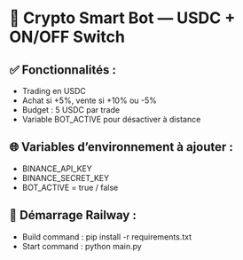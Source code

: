 # 🤖 Crypto Smart Bot — USDC + ON/OFF Switch

## ✅ Fonctionnalités :
- Trading en USDC
- Achat si +5%, vente si +10% ou -5%
- Budget : 5 USDC par trade
- Variable BOT_ACTIVE pour désactiver à distance

## 🌐 Variables d’environnement à ajouter :
- BINANCE_API_KEY
- BINANCE_SECRET_KEY
- BOT_ACTIVE = true / false

## 🚀 Démarrage Railway :
- Build command : pip install -r requirements.txt
- Start command : python main.py
